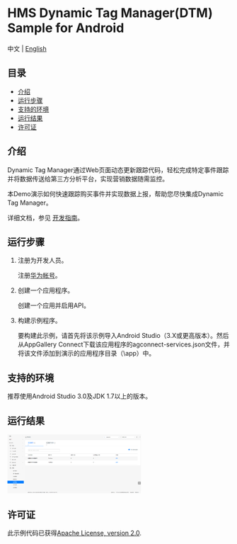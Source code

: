 # HMS Dynamic Tag Manager(DTM) Sample for Android

中文 | [English](README.md)

## 目录

 * [介绍](#介绍)
 * [运行步骤 ](#运行步骤 )
 * [支持的环境](#支持的环境)
 * [运行结果](#运行结果)
 * [许可证](#许可证)


## 介绍
Dynamic Tag Manager通过Web页面动态更新跟踪代码，轻松完成特定事件跟踪并将数据传送给第三方分析平台，实现营销数据随需监控。

本Demo演示如何快速跟踪购买事件并实现数据上报，帮助您尽快集成Dynamic Tag Manager。

详细文档，参见 [开发指南](https://developer.huawei.com/consumer/cn/doc/development/HMSCore-Guides/introduction-0000001050043907)。

## 运行步骤
1. 注册为开发人员。

	注册[华为帐号](https://developer.huawei.com/consumer/cn/doc/start/20300)。
	
2. 创建一个应用程序。

	创建一个应用并启用API。
	
3. 构建示例程序。

	要构建此示例，请首先将该示例导入Android Studio（3.X或更高版本）。然后从AppGallery Connect下载该应用程序的agconnect-services.json文件，并将该文件添加到演示的应用程序目录（\app）中。

## 支持的环境
推荐使用Android Studio 3.0及JDK 1.7以上的版本。

## 运行结果
   <img src="result_2.png" width = 60% height = 60%>

## 许可证
此示例代码已获得[Apache License, version 2.0](http://www.apache.org/licenses/LICENSE-2.0).
